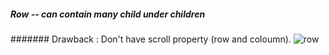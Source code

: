 ##### Row -- can contain many child under children
####### Drawback : Don't have scroll property (row and coloumn).
![row](https://user-images.githubusercontent.com/69578414/132032888-26c9218f-e9ca-4cfc-a02b-f1f4f037e222.PNG)
